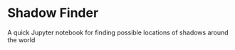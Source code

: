 # Shadow Finder

A quick Jupyter notebook for finding possible locations of shadows around the world